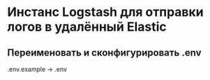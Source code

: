 # Инстанс Logstash для отправки логов в удалённый Elastic

## Переименовать и сконфигурировать .env

.env.example -> .env